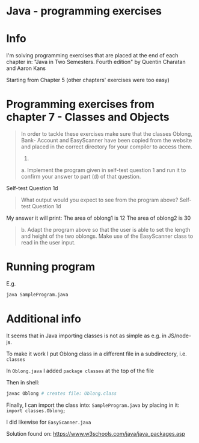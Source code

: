 # Java - programming exercises

# Info

I'm solving programming exercises that are placed at the end of each chapter in:
"Java in Two Semesters. Fourth edition" by Quentin Charatan and Aaron Kans

Starting from Chapter 5 (other chapters' exercises were too easy)

# Programming exercises from chapter 7 - Classes and Objects

> In order to tackle these exercises make sure that the classes Oblong, Bank-
> Account and EasyScanner have been copied from the website and placed in
> the correct directory for your compiler to access them.
>
>
>
> 1.
>
> a. Implement the program given in self-test question 1 and run it to confirm
> your answer to part (d) of that question.

Self-test Question 1d
> What output would you expect to see from the program above?
Self-test Question 1d

My answer it will print:
The area of oblong1 is 12
The area of oblong2 is 30

>
> b. Adapt the program above so that the user is able to set the length and height
> of the two oblongs. Make use of the EasyScanner class to read in the
> user input.

# Running program

E.g.

```bash
java SampleProgram.java
```

# Additional info

It seems that in Java importing classes is not as simple as e.g. in JS/node-js.

To make it work I put Oblong class in a different file in a subdirectory, i.e. `classes`

In `Oblong.java` I added `package classes` at the top of the file

Then in shell:

```bash
javac Oblong # creates file: Oblong.class
```

Finally, I can import the class into: `SampleProgram.java` by placing in it: `import classes.Oblong;`

I did likewise for `EasyScanner.java`

Solution found on: https://www.w3schools.com/java/java_packages.asp
